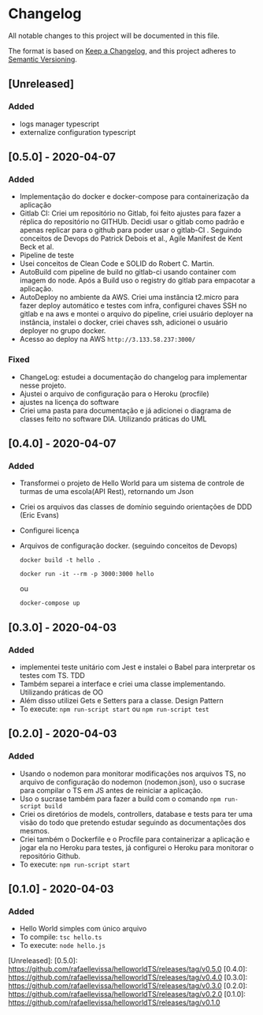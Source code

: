 # Changelog
All notable changes to this project will be documented in this file.

The format is based on [Keep a Changelog](https://keepachangelog.com/en/1.0.0/),
and this project adheres to [Semantic Versioning](https://semver.org/spec/v2.0.0.html).

## [Unreleased]
### Added
- logs manager typescript
- externalize configuration typescript


## [0.5.0] - 2020-04-07
### Added
- Implementação do docker e docker-compose para containerização da aplicação
- Gitlab CI: Criei um repositório no Gitlab, foi feito ajustes para fazer a réplica do repositório no GITHUb. Decidi usar o gitlab como padrão e apenas replicar para o github para poder usar o gitlab-CI . Seguindo conceitos de Devops do Patrick Debois et al., Agile Manifest de Kent Beck et al.
- Pipeline de teste
- Usei conceitos de Clean Code e SOLID do Robert C. Martin.
- AutoBuild com pipeline de build no gitlab-ci usando container com imagem do node. Após a Build uso o registry do gitlab para empacotar a aplicação.
- AutoDeploy no ambiente da AWS. Criei uma instância t2.micro para fazer deploy automático e testes com infra, configurei chaves SSH no gitlab e na aws e montei o arquivo do pipeline, criei usuário deployer na instância, instalei o docker, criei chaves ssh, adicionei o usuário deployer no grupo docker.
- Acesso ao deploy na AWS `http://3.133.58.237:3000/`

### Fixed
- ChangeLog: estudei a documentação do changelog para implementar nesse projeto.
- Ajustei o arquivo de configuração para o Heroku (procfile)
- ajustes na licença do software
- Criei uma pasta para documentação e já adicionei o diagrama de classes feito no software DIA. Utilizando práticas do UML

## [0.4.0] - 2020-04-07
### Added
- Transformei o projeto de Hello World para um sistema de controle de turmas de uma escola(API Rest), retornando um Json
- Criei os arquivos das classes de domínio seguindo orientações de DDD (Eric Evans)
- Configurei licença
- Arquivos de configuração docker. (seguindo conceitos de Devops)

    `docker build -t hello .`

    `docker run -it --rm -p 3000:3000 hello`

    ou

    `docker-compose up`

## [0.3.0] - 2020-04-03
### Added
- implementei teste unitário com Jest e instalei o Babel para interpretar os testes com TS. TDD 
- Também separei a interface e criei uma classe implementando. Utilizando práticas de OO
- Além disso utilizei Gets e Setters para a classe. Design Pattern
- To execute: `npm run-script start` ou `npm run-script test`

## [0.2.0] - 2020-04-03
### Added
- Usando o nodemon para monitorar modificações nos arquivos TS, no arquivo de configuração do nodemon (nodemon.json), uso o sucrase para compilar o TS em JS antes de reiniciar a aplicação.
- Uso o sucrase também para fazer a build com o comando `npm run-script build`
- Criei os diretórios de models, controllers, database e tests para ter uma visão do todo que pretendo estudar seguindo as documentações dos mesmos.
- Criei também o Dockerfile e o Procfile para containerizar a aplicação e jogar ela no Heroku para testes, já configurei o Heroku para monitorar o repositório Github.
- To execute: `npm run-script start` 

## [0.1.0] - 2020-04-03
### Added
- Hello World simples com único arquivo
- To compile:
    `tsc hello.ts`
- To execute:
    `node hello.js`

[Unreleased]:
[0.5.0]: https://github.com/rafaellevissa/helloworldTS/releases/tag/v0.5.0
[0.4.0]: https://github.com/rafaellevissa/helloworldTS/releases/tag/v0.4.0
[0.3.0]: https://github.com/rafaellevissa/helloworldTS/releases/tag/v0.3.0
[0.2.0]: https://github.com/rafaellevissa/helloworldTS/releases/tag/v0.2.0
[0.1.0]: https://github.com/rafaellevissa/helloworldTS/releases/tag/v0.1.0
